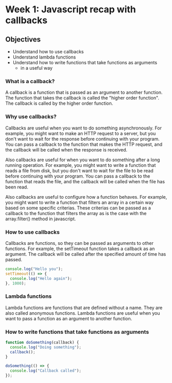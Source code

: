 # Week 1: Javascript recap with callbacks

## Objectives

- Understand how to use callbacks
- Understand lambda functions
- Understand how to write functions that take functions as arguments
  - in a useful way

### What is a callback?

A callback is a function that is passed as an argument to another function. The function that takes the callback is called the "higher order function". The callback is called by the higher order function.

### Why use callbacks?

Callbacks are useful when you want to do something asynchronously. For example, you might want to make an HTTP request to a server, but you don't want to wait for the response before continuing with your program. You can pass a callback to the function that makes the HTTP request, and the callback will be called when the response is received.

Also callbacks are useful for when you want to do something after a long running operation. For example, you might want to write a function that reads a file from disk, but you don't want to wait for the file to be read before continuing with your program. You can pass a callback to the function that reads the file, and the callback will be called when the file has been read.

Also callbacks are useful to configure how a function behaves. For example, you might want to write a function that filters an array in a certain way based on some specific criterias. These criterias can be passed as a callback to the function that filters the array as is the case with the array.filter() method in javascript.

### How to use callbacks

Callbacks are functions, so they can be passed as arguments to other functions. For example, the setTimeout function takes a callback as an argument. The callback will be called after the specified amount of time has passed.

```js
console.log("Hello you");
setTimeout(() => {
  console.log("Hello again");
}, 1000);
```

### Lambda functions

Lambda functions are functions that are defined without a name. They are also called anonymous functions. Lambda functions are useful when you want to pass a function as an argument to another function. 

### How to write functions that take functions as arguments

```js
function doSomething(callback) {
  console.log("Doing something");
  callback();
}

doSomething(() => {
  console.log("Callback called");
});
```
